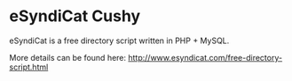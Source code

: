 eSyndiCat Cushy
===============

eSyndiCat is a free directory script written in PHP + MySQL.

More details can be found here:
http://www.esyndicat.com/free-directory-script.html
